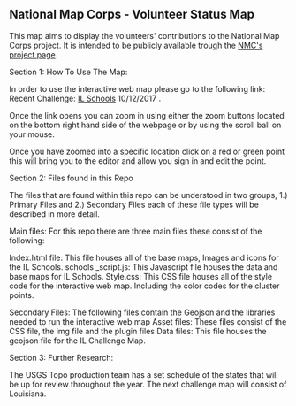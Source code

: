 ## National Map Corps - Volunteer Status Map

This map aims to display the volunteers' contributions to the National Map Corps project. It is intended to be publicly available trough the [NMC's project page](https://my.usgs.gov/confluence/display/nationalmapcorps/Home).
 
Section 1:  How To Use The Map:

In order to use the interactive web map please go to the following link: Recent Challenge: [IL Schools](http://usgs.github.io/NMC-volunteermap/NMCvolunteermapmaster/NMCvolunteermapmaster/NMCvolunteermapUpdate/)
 10/12/2017 . 

Once the link opens you can zoom in using either the zoom buttons located on the bottom right hand side of the webpage or by using the scroll ball on your mouse. 

Once you have zoomed into a specific location click on a red or green point this will bring you to the editor and allow you sign in and edit the point.  

Section 2: Files found in this Repo

The files that are found within this repo can be understood in two groups, 1.) Primary Files and 2.) Secondary Files each of these file types will be described in more detail. 

Main files: 
For this repo there are three main files these consist of the following: 

Index.html file: This file houses all of the base maps, Images and icons  for the IL Schools.
schools _script.js: This Javascript file houses the data and base maps for IL Schools. 
Style.css: This CSS file houses all of the style code for the interactive web map. Including the color codes for the cluster points. 

Secondary Files: 
The following files contain the Geojson and the libraries needed to run the interactive web map
Asset files: These files consist of the CSS file, the img file  and the plugin files 
Data files:  This file houses the geojson file for the IL Challenge Map. 

Section 3: Further Research: 

The USGS Topo production team has a set schedule of the states that will be up for review throughout the year. The next challenge map will consist of Louisiana. 


 
